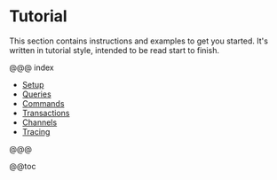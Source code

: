 # Tutorial

This section contains instructions and examples to get you started. It's written in tutorial style, intended to be read start to finish.

@@@ index

* [Setup](Setup.md)
* [Queries](Query.md)
* [Commands](Command.md)
* [Transactions](Transactions.md)
* [Channels](Channels.md)
* [Tracing](Tracing.md)

@@@

@@toc